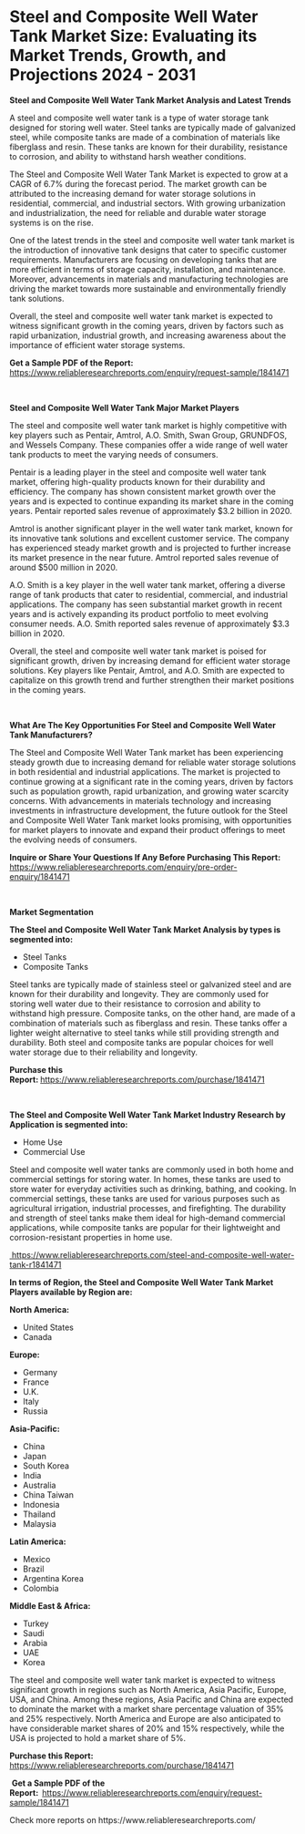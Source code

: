 <p><h1>Steel and Composite Well Water Tank Market Size: Evaluating its Market Trends, Growth, and Projections 2024 - 2031</h1></p><p><strong>Steel and Composite Well Water Tank Market Analysis and Latest Trends</strong></p>
<p><p>A steel and composite well water tank is a type of water storage tank designed for storing well water. Steel tanks are typically made of galvanized steel, while composite tanks are made of a combination of materials like fiberglass and resin. These tanks are known for their durability, resistance to corrosion, and ability to withstand harsh weather conditions.</p><p>The Steel and Composite Well Water Tank Market is expected to grow at a CAGR of 6.7% during the forecast period. The market growth can be attributed to the increasing demand for water storage solutions in residential, commercial, and industrial sectors. With growing urbanization and industrialization, the need for reliable and durable water storage systems is on the rise.</p><p>One of the latest trends in the steel and composite well water tank market is the introduction of innovative tank designs that cater to specific customer requirements. Manufacturers are focusing on developing tanks that are more efficient in terms of storage capacity, installation, and maintenance. Moreover, advancements in materials and manufacturing technologies are driving the market towards more sustainable and environmentally friendly tank solutions.</p><p>Overall, the steel and composite well water tank market is expected to witness significant growth in the coming years, driven by factors such as rapid urbanization, industrial growth, and increasing awareness about the importance of efficient water storage systems.</p></p>
<p><strong>Get a Sample PDF of the Report:&nbsp;</strong> <a href="https://www.reliableresearchreports.com/enquiry/request-sample/1841471">https://www.reliableresearchreports.com/enquiry/request-sample/1841471</a></p>
<p>&nbsp;</p>
<p><strong>Steel and Composite Well Water Tank Major Market Players</strong></p>
<p><p>The steel and composite well water tank market is highly competitive with key players such as Pentair, Amtrol, A.O. Smith, Swan Group, GRUNDFOS, and Wessels Company. These companies offer a wide range of well water tank products to meet the varying needs of consumers.</p><p>Pentair is a leading player in the steel and composite well water tank market, offering high-quality products known for their durability and efficiency. The company has shown consistent market growth over the years and is expected to continue expanding its market share in the coming years. Pentair reported sales revenue of approximately $3.2 billion in 2020.</p><p>Amtrol is another significant player in the well water tank market, known for its innovative tank solutions and excellent customer service. The company has experienced steady market growth and is projected to further increase its market presence in the near future. Amtrol reported sales revenue of around $500 million in 2020.</p><p>A.O. Smith is a key player in the well water tank market, offering a diverse range of tank products that cater to residential, commercial, and industrial applications. The company has seen substantial market growth in recent years and is actively expanding its product portfolio to meet evolving consumer needs. A.O. Smith reported sales revenue of approximately $3.3 billion in 2020.</p><p>Overall, the steel and composite well water tank market is poised for significant growth, driven by increasing demand for efficient water storage solutions. Key players like Pentair, Amtrol, and A.O. Smith are expected to capitalize on this growth trend and further strengthen their market positions in the coming years.</p></p>
<p>&nbsp;</p>
<p><strong>What Are The Key Opportunities For Steel and Composite Well Water Tank Manufacturers?</strong></p>
<p><p>The Steel and Composite Well Water Tank market has been experiencing steady growth due to increasing demand for reliable water storage solutions in both residential and industrial applications. The market is projected to continue growing at a significant rate in the coming years, driven by factors such as population growth, rapid urbanization, and growing water scarcity concerns. With advancements in materials technology and increasing investments in infrastructure development, the future outlook for the Steel and Composite Well Water Tank market looks promising, with opportunities for market players to innovate and expand their product offerings to meet the evolving needs of consumers.</p></p>
<p><strong>Inquire or Share Your Questions If Any Before Purchasing This Report:</strong> <a href="https://www.reliableresearchreports.com/enquiry/pre-order-enquiry/1841471">https://www.reliableresearchreports.com/enquiry/pre-order-enquiry/1841471</a></p>
<p>&nbsp;</p>
<p><strong>Market Segmentation</strong></p>
<p><strong>The Steel and Composite Well Water Tank Market Analysis by types is segmented into:</strong></p>
<p><ul><li>Steel Tanks</li><li>Composite Tanks</li></ul></p>
<p><p>Steel tanks are typically made of stainless steel or galvanized steel and are known for their durability and longevity. They are commonly used for storing well water due to their resistance to corrosion and ability to withstand high pressure. Composite tanks, on the other hand, are made of a combination of materials such as fiberglass and resin. These tanks offer a lighter weight alternative to steel tanks while still providing strength and durability. Both steel and composite tanks are popular choices for well water storage due to their reliability and longevity.</p></p>
<p><strong>Purchase this Report:&nbsp;</strong><a href="https://www.reliableresearchreports.com/purchase/1841471">https://www.reliableresearchreports.com/purchase/1841471</a></p>
<p>&nbsp;</p>
<p><strong>The Steel and Composite Well Water Tank Market Industry Research by Application is segmented into:</strong></p>
<p><ul><li>Home Use</li><li>Commercial Use</li></ul></p>
<p><p>Steel and composite well water tanks are commonly used in both home and commercial settings for storing water. In homes, these tanks are used to store water for everyday activities such as drinking, bathing, and cooking. In commercial settings, these tanks are used for various purposes such as agricultural irrigation, industrial processes, and firefighting. The durability and strength of steel tanks make them ideal for high-demand commercial applications, while composite tanks are popular for their lightweight and corrosion-resistant properties in home use.</p></p>
<p><a href="https://www.reliableresearchreports.com/steel-and-composite-well-water-tank-r1841471">&nbsp;https://www.reliableresearchreports.com/steel-and-composite-well-water-tank-r1841471</a></p>
<p><strong>In terms of Region, the Steel and Composite Well Water Tank Market Players available by Region are:</strong></p>
<p>
    <p> <strong> North America: </strong>
        <ul>
            <li>United States</li>
            <li>Canada</li>
        </ul>
        </p> 
    <p> <strong> Europe: </strong>
        <ul>
            <li>Germany</li>
            <li>France</li>
            <li>U.K.</li>
            <li>Italy</li>
            <li>Russia</li>
        </ul>
        </p> 
    <p> <strong> Asia-Pacific: </strong>
        <ul>
            <li>China</li>
            <li>Japan</li>
            <li>South Korea</li>
            <li>India</li>
            <li>Australia</li>
            <li>China Taiwan</li>
            <li>Indonesia</li>
            <li>Thailand</li>
            <li>Malaysia</li>
        </ul>
        </p> 
    <p> <strong> Latin America: </strong>
        <ul>
            <li>Mexico</li>
            <li>Brazil</li>
            <li>Argentina Korea</li>
            <li>Colombia</li>
        </ul>
        </p> 
    <p> <strong> Middle East & Africa: </strong>
        <ul>
            <li>Turkey</li>
            <li>Saudi</li>
            <li>Arabia</li>
            <li>UAE</li>
            <li>Korea</li>
        </ul>
    </p>
    </p>
<p><p>The steel and composite well water tank market is expected to witness significant growth in regions such as North America, Asia Pacific, Europe, USA, and China. Among these regions, Asia Pacific and China are expected to dominate the market with a market share percentage valuation of 35% and 25% respectively. North America and Europe are also anticipated to have considerable market shares of 20% and 15% respectively, while the USA is projected to hold a market share of 5%.</p></p>
<p><strong>Purchase this Report: </strong><a href="https://www.reliableresearchreports.com/purchase/1841471">https://www.reliableresearchreports.com/purchase/1841471</a></p>
<p>&nbsp;<strong>Get a Sample PDF of the Report:&nbsp;&nbsp;</strong><a href="https://www.reliableresearchreports.com/enquiry/request-sample/1841471">https://www.reliableresearchreports.com/enquiry/request-sample/1841471</a></p>
<p><strong></strong></p>
<p>Check more reports on https://www.reliableresearchreports.com/</p>